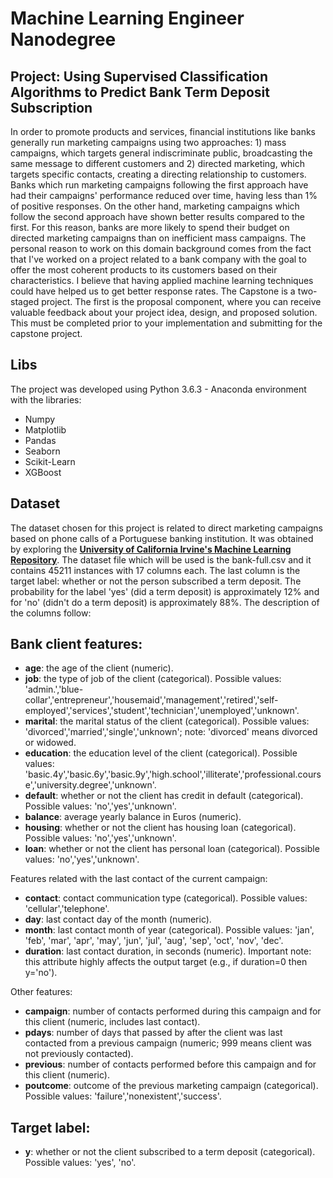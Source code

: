 # Machine Learning Engineer Nanodegree

## Project: Using Supervised Classification Algorithms to Predict Bank Term Deposit Subscription

In order to promote products and services, financial institutions like banks generally run marketing campaigns using two approaches: 1) mass campaigns, which targets general indiscriminate public, broadcasting the same message to different customers and 2) directed marketing, which targets specific contacts, creating a directing relationship to customers. Banks which run marketing campaigns following the first approach have had their campaigns' performance reduced over time, having less than 1% of positive responses. On the other hand, marketing campaigns which follow the second approach have shown better results compared to the first. For this reason, banks are more likely to spend their budget on directed marketing campaigns than on inefficient mass campaigns. The personal reason to work on this domain background comes from the fact that I've worked on a project related to a bank company with the goal to offer the most coherent products to its customers based on their characteristics. I believe that having applied machine learning techniques could have helped us to get better response rates. The Capstone is a two-staged project. The first is the proposal component, where you can receive valuable feedback about your project idea, design, and proposed solution. This must be completed prior to your implementation and submitting for the capstone project.

## Libs
The project was developed using Python 3.6.3 - Anaconda environment with the libraries:

- Numpy  
- Matplotlib  
- Pandas  
- Seaborn  
- Scikit-Learn
- XGBoost

## Dataset 
The dataset chosen for this project is related to direct marketing campaigns based on phone calls of a Portuguese banking institution. It was obtained by exploring the [**University of California Irvine's Machine Learning Repository**](https://archive.ics.uci.edu/ml/datasets/bank+marketing). The dataset file which will be used is the bank-full.csv and it contains 45211 instances with 17 columns each. The last column is the target label: whether or not the person subscribed a term deposit. The probability for the label 'yes' (did a term deposit) is approximately 12% and for 'no' (didn't do a term deposit) is approximately 88%. The description of the columns follow:

## Bank client features:
- **age**: the age of the client (numeric).
- **job**: the type of job of the client (categorical). Possible values: 'admin.','blue-collar','entrepreneur','housemaid','management','retired','self-employed','services','student','technician','unemployed','unknown'.
- **marital**: the marital status of the client (categorical). Possible values: 'divorced','married','single','unknown'; note: 'divorced' means divorced or widowed.
- **education**: the education level of the client (categorical). Possible values: 'basic.4y','basic.6y','basic.9y','high.school','illiterate','professional.course','university.degree','unknown'.
- **default**: whether or not the client has credit in default (categorical). Possible values: 'no','yes','unknown'.
- **balance**: average yearly balance in Euros (numeric).
- **housing**: whether or not the client has housing loan (categorical). Possible values: 'no','yes','unknown'.
- **loan**: whether or not the client has personal loan (categorical). Possible values: 'no','yes','unknown'.

Features related with the last contact of the current campaign:
- **contact**: contact communication type (categorical). Possible values: 'cellular','telephone'.
- **day**: last contact day of the month (numeric).
- **month**: last contact month of year (categorical). Possible values: 'jan', 'feb', 'mar', 'apr', 'may', 'jun', 'jul', 'aug', 'sep', 'oct', 'nov', 'dec'.
- **duration**: last contact duration, in seconds (numeric). Important note: this attribute highly affects the output target (e.g., if duration=0 then y='no'). 

Other features:
- **campaign**: number of contacts performed during this campaign and for this client (numeric, includes last contact).
- **pdays**: number of days that passed by after the client was last contacted from a previous campaign (numeric; 999 means client was not previously contacted).
- **previous**: number of contacts performed before this campaign and for this client (numeric).
- **poutcome**: outcome of the previous marketing campaign (categorical). Possible values: 'failure','nonexistent','success'.

## Target label:
- **y**: whether or not the client subscribed to a term deposit (categorical). Possible values: 'yes', 'no'.

